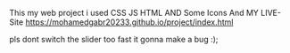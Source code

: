 This my web project i used CSS JS HTML AND Some Icons And 
MY LIVE-Site
https://mohamedgabr20233.github.io/project/index.html

pls dont switch the slider too fast it gonna make a bug :);
